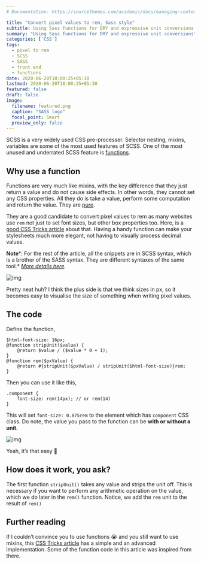 ```yaml
---
# Documentation: https://sourcethemes.com/academic/docs/managing-content/

title: "Convert pixel values to rem, Sass style"
subtitle: Using Sass functions for DRY and expressive unit conversions
summary: "Using Sass functions for DRY and expressive unit conversions"
categories: ['CSS']
tags:
  - pixel to rem
  - SCSS
  - SASS
  - front end
  - functions
date: 2020-06-20T18:00:25+05:30
lastmod: 2020-06-20T18:00:25+05:30
featured: false
draft: false
image:
  filename: featured.png
  caption: "SASS logo"
  focal_point: Smart
  preview_only: false
---
```

SCSS is a very widely used CSS pre-processer. Selector nesting, mixins, variables are some of the most used features of SCSS. One of the most unused and underrated SCSS feature is [functions](https://sass-lang.com/documentation/at-rules/function).

## Why use a function

Functions are very much like mixins, with the key difference that they just return a value and do not cause side effects. In other words, they cannot set any CSS properties. All they do is take a value, perform some computation and return the value. They are [pure](https://en.wikipedia.org/wiki/Pure_function).

They are a good candidate to convert pixel values to rem as many websites use `rem` not just to set font sizes, but other box properties too. Here, is a [good CSS Tricks article](https://css-tricks.com/theres-more-to-the-css-rem-unit-than-font-sizing/) about that. Having a handy function can make your stylesheets much more elegant, not having to visually process decimal values.

**Note***: For the rest of the article, all the snippets are in SCSS syntax, which is a brother of the SASS syntax. They are different syntaxes of the same tool.* [*More details here*](https://sass-lang.com/documentation/syntax)*.*

![img](https://cdn-images-1.medium.com/max/2400/1*zRdH93AghHhAVuiIaQYfCg.png)

Pretty neat huh? I think the plus side is that we think sizes in px, so it becomes easy to visualise the size of something when writing pixel values.

## The code

Define the function,

```
$html-font-size: 16px;
@function stripUnit($value) {
    @return $value / ($value * 0 + 1);
}
@function rem($pxValue) {
    @return #{stripUnit($pxValue) / stripUnit($html-font-size)}rem;
}
```

Then you can use it like this,

```
.component {
    font-size: rem(14px); // or rem(14)
}
```

This will set `font-size: 0.875rem` to the element which has `component` CSS class. Do note, the value you pass to the function can be **with or without a unit**.

![img](https://cdn-images-1.medium.com/max/1600/0*2KRjDTWWS9t6h8Fa)

Yeah, it’s that easy 💯

## How does it work, you ask?

The first function `stripUnit()` takes any value and strips the unit off. This is necessary if you want to perform any arithmetic operation on the value, which we do later in the `rem()` function. Notice, we add the `rem` unit to the result of `rem()`

## Further reading

If I couldn’t convince you to use functions 😭 and you still want to use mixins, this [CSS Tricks article](https://css-tricks.com/snippets/css/less-mixin-for-rem-font-sizing/) has a simple and an advanced implementation. Some of the function code in this article was inspired from there.
